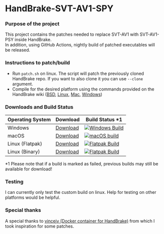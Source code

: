 # HandBrake-SVT-AV1-SPY
### Purpose of the project
This project contains the patches needed to replace SVT-AV1 with SVT-AV1-PSY inside HandBrake.\
In addition, using GitHub Actions, nightly build of patched executables will be released.
### Instructions to patch/build
* Run ```patch.sh``` on linux. The script will patch the previously cloned HandBrake repo. If you want to also clone it you can use ```--clone``` argument.
* Compile for the desired platform using the commands provided on the HandBrake wiki ([BSD](https://handbrake.fr/docs/en/latest/developer/build-bsd.html), [Linux](https://handbrake.fr/docs/en/latest/developer/build-linux.html), [Mac](https://handbrake.fr/docs/en/latest/developer/build-mac.html), [Windows](https://handbrake.fr/docs/en/latest/developer/build-windows.html))
### Downloads and Build Status
| Operating System  | Download        | Build Status *1 |
| ----------------- | --------------- | ------------- |
| Windows           | [Download](https://github.com/Nj0be/HandBrake-SVT-AV1-PSY/releases/tag/win) | [![Windows Build](https://github.com/Nj0be/HandBrake-SVT-AV1-PSY/actions/workflows/nightly-win.yml/badge.svg)](https://github.com/Nj0be/HandBrake-SVT-AV1-PSY/actions/workflows/nightly-win.yml)  |
| macOS             | [Download](https://github.com/Nj0be/HandBrake-SVT-AV1-PSY/releases/tag/mac) | [![macOS build](https://github.com/Nj0be/HandBrake-SVT-AV1-PSY/actions/workflows/nightly-mac.yml/badge.svg)](https://github.com/Nj0be/HandBrake-SVT-AV1-PSY/actions/workflows/nightly-mac.yml)  |
| Linux (Flatpak)   | [Download](https://github.com/Nj0be/HandBrake-SVT-AV1-PSY/releases/tag/flatpak) | [![Flatpak Build](https://github.com/Nj0be/HandBrake-SVT-AV1-PSY/actions/workflows/nightly-flatpak.yml/badge.svg)](https://github.com/Nj0be/HandBrake-SVT-AV1-PSY/actions/workflows/nightly-flatpak.yml) |
| Linux (Binary)    | [Download](https://github.com/Nj0be/HandBrake-SVT-AV1-PSY/releases/tag/linux) | [![Flatpak Build](https://github.com/Nj0be/HandBrake-SVT-AV1-PSY/actions/workflows/nightly-linux.yml/badge.svg)](https://github.com/Nj0be/HandBrake-SVT-AV1-PSY/actions/workflows/nightly-linux.yml) |

*1 Please note that if a build is marked as failed, previous builds may still be available for download!
### Testing
I can currently only test the custom build on linux. Help for testing on other platforms would be helpful.
### Special thanks
A special thanks to [vincejv (Docker container for HandBrake)](https://github.com/vincejv/docker-handbrake) from which I took inspiration for some patches.

